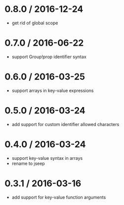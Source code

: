 
0.8.0 / 2016-12-24
==================

  * get rid of global scope

0.7.0 / 2016-06-22
==================

  * support Group!prop identifier syntax

0.6.0 / 2016-03-25
==================

  * support arrays in key-value expressions

0.5.0 / 2016-03-24
==================

  * add support for custom identifier allowed characters

0.4.0 / 2016-03-24
==================

  * support key-value syntax in arrays
  * rename to jseep

0.3.1 / 2016-03-16
==================

  * add support for key-value function arguments
